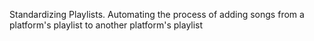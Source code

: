 Standardizing Playlists. Automating the process of adding songs from a platform's playlist to another platform's playlist
